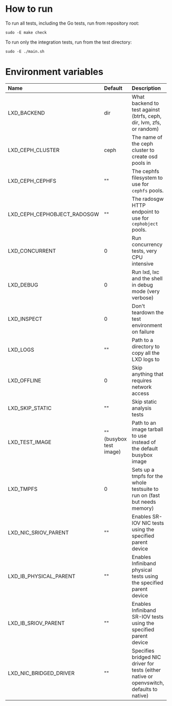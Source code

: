 # How to run

To run all tests, including the Go tests, run from repository root:

    sudo -E make check

To run only the integration tests, run from the test directory:

    sudo -E ./main.sh

# Environment variables

Name                            | Default                   | Description
:--                             | :---                      | :----------
LXD\_BACKEND                    | dir                       | What backend to test against (btrfs, ceph, dir, lvm, zfs, or random)
LXD\_CEPH\_CLUSTER              | ceph                      | The name of the ceph cluster to create osd pools in
LXD\_CEPH\_CEPHFS               | ""                        | The cephfs filesystem to use for `cephfs` pools.
LXD\_CEPH\_CEPHOBJECT\_RADOSGW  | ""                        | The radosgw HTTP endpoint to use for `cephobject` pools.
LXD\_CONCURRENT                 | 0                         | Run concurrency tests, very CPU intensive
LXD\_DEBUG                      | 0                         | Run lxd, lxc and the shell in debug mode (very verbose)
LXD\_INSPECT                    | 0                         | Don't teardown the test environment on failure
LXD\_LOGS                       | ""                        | Path to a directory to copy all the LXD logs to
LXD\_OFFLINE                    | 0                         | Skip anything that requires network access
LXD\_SKIP\_STATIC               | ""                        | Skip static analysis tests
LXD\_TEST\_IMAGE                | "" (busybox test image)   | Path to an image tarball to use instead of the default busybox image
LXD\_TMPFS                      | 0                         | Sets up a tmpfs for the whole testsuite to run on (fast but needs memory)
LXD\_NIC\_SRIOV\_PARENT         | ""                        | Enables SR-IOV NIC tests using the specified parent device
LXD\_IB\_PHYSICAL\_PARENT       | ""                        | Enables Infiniband physical tests using the specified parent device
LXD\_IB\_SRIOV\_PARENT          | ""                        | Enables Infiniband SR-IOV tests using the specified parent device
LXD\_NIC\_BRIDGED\_DRIVER       | ""                        | Specifies bridged NIC driver for tests (either native or openvswitch, defaults to native)

